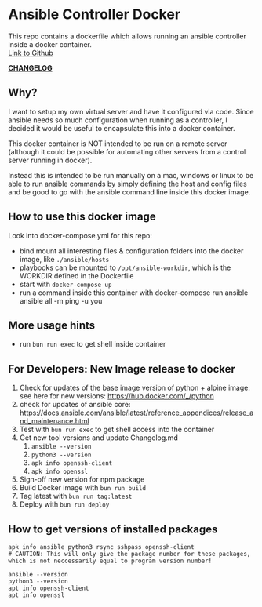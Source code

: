 # Ansible Controller Docker

This repo contains a dockerfile which allows running an ansible controller
inside a docker container.\
[Link to Github](https://github.com/vservtech/ansible-controller-docker)

**[CHANGELOG](https://github.com/vservtech/ansible-controller-docker/blob/main/changelog.md)**

## Why?

I want to setup my own virtual server and have it configured via code. Since
ansible needs so much configuration when running as a controller, I decided it
would be useful to encapsulate this into a docker container.

This docker container is NOT intended to be run on a remote server (although it
could be possible for automating other servers from a control server running in
docker).

Instead this is intended to be run manually on a mac, windows or linux to be
able to run ansible commands by simply defining the host and config files and be
good to go with the ansible command line inside this docker image.

## How to use this docker image

Look into docker-compose.yml for this repo:

- bind mount all interesting files & configuration folders into the docker
  image, like `./ansible/hosts`
- playbooks can be mounted to `/opt/ansible-workdir`, which is the WORKDIR
  defined in the Dockerfile
- start with `docker-compose up`
- run a command inside this container with docker-compose run ansible ansible
  all -m ping -u you

## More usage hints

- run `bun run exec` to get shell inside container

## For Developers: New Image release to docker

1. Check for updates of the base image version of python + alpine image: see
   here for new versions: https://hub.docker.com/_/python
2. check for updates of ansible core:
   https://docs.ansible.com/ansible/latest/reference_appendices/release_and_maintenance.html
3. Test with `bun run exec` to get shell access into the container
4. Get new tool versions and update Changelog.md
   1. `ansible --version`
   2. `python3 --version`
   3. `apk info openssh-client`
   4. `apk info openssl`
5. Sign-off new version for npm package
6. Build Docker image with `bun run build`
7. Tag latest with `bun run tag:latest`
8. Deploy with `bun run deploy`

## How to get versions of installed packages

```
apk info ansible python3 rsync sshpass openssh-client
# CAUTION: This will only give the package number for these packages, which is not neccessarily equal to program version number!

ansible --version
python3 --version
apt info openssh-client
apt info openssl
```
